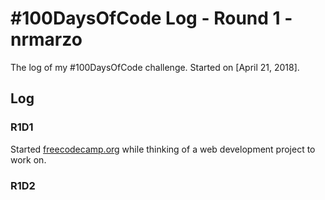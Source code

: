 # #100DaysOfCode Log - Round 1 - nrmarzo

The log of my #100DaysOfCode challenge. Started on [April 21, 2018].

## Log

### R1D1 
Started [freecodecamp.org](https://www.freecodecamp.org/) while thinking of a web development project to work on. 

### R1D2
